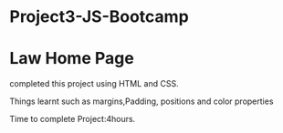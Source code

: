 # Project3-JS-Bootcamp
# Law Home Page

completed this project using HTML and CSS.

Things learnt such as margins,Padding, positions and color properties

Time to complete Project:4hours.
